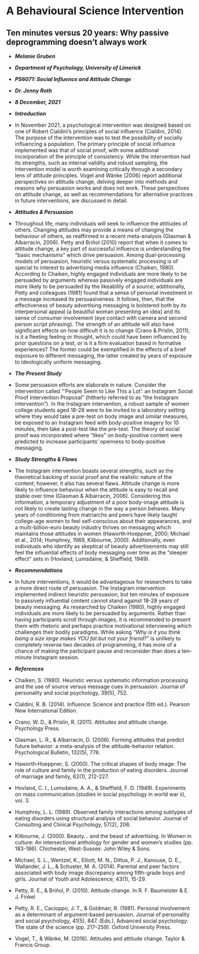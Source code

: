 # A Behavioural Science Intervention







## Ten minutes versus 20 years: Why passive deprogramming doesn’t always work

* ***Melanie Gruben***
* ***Department of Psychology, University of Limerick***
* ***PS6071: Social Influence and Attitude Change***
* ***Dr. Jenny Roth***
* ***8 December, 2021***












* ***Introduction***
* In November 2021, a psychological intervention was designed based on one of Robert Cialdini’s principles of social influence (Cialdini, 2014). The purpose of the intervention was to test the possibility of socially influencing a population. The primary principle of social influence implemented was that of social proof, with some additional incorporation of the principle of consistency. While the intervention had its strengths, such as internal validity and robust sampling, the intervention model is worth examining critically through a secondary lens of attitude principles. Vogel and Wänke (2006) report additional perspectives on attitude change, delving deeper into methods and reasons why persuasion works and does not work. These perspectives on attitude change, as well as recommendations for alternative practices in future interventions, are discussed in detail.
* ***Attitudes & Persuasion***
* Throughout life, many individuals will seek to influence the attitudes of others. Changing attitudes may provide a means of changing the behaviour of others, as reaffirmed in a recent meta-analysis (Glasman & Albarracín, 2006). Petty and Briñol (2010) report that when it comes to attitude change, a key part of successful influence is understanding the "basic mechanisms” which drive persuasion. Among dual-processing models of persuasion, heuristic versus systematic processing is of special to interest to advertising media influence (Chaiken, 1980). According to Chaiken, highly engaged individuals are more likely to be persuaded by arguments whereas passively engaged individuals are more likely to be persuaded by the likeability of a source; additionally, Petty and colleagues (1981) found that a sense of personal investment in a message increased its persuasiveness. It follows, then, that the effectiveness of beauty advertising messaging is bolstered both by its interpersonal appeal (a beautiful woman presenting an idea) and its sense of consumer involvement (eye contact with camera and second person script phrasing). The strength of an attitude will also have significant effects on how difficult it is to change (Crano & Prislin, 2011); is it a fleeting feeling or thought, which could have been influenced by prior questions on a test, or is it a firm evaluation based in formative experiences? The former could be exemplified in the effects of a brief exposure to different messaging, the latter created by years of exposure to ideologically uniform messaging.
* ***The Present Study***
* Some persuasion efforts are elaborate in nature. Consider the intervention called “’People Seem to Like This a Lot’: an Instagram Social Proof Intervention Proposal” (hitherto referred to as “the Instagram intervention”). In the Instagram intervention, a robust sample of women college students aged 18-28 were to be invited to a laboratory setting where they would take a pre-test on body image and similar measures, be exposed to an Instagram feed with body-positive imagery for 10 minutes, then take a post-test like the pre-test. The theory of social proof was incorporated where “likes” on body-positive content were predicted to increase participants’ openness to body-positive messaging. 
* ***Study Strengths & Flaws***
* The Instagram intervention boasts several strengths, such as the theoretical backing of social proof and the realistic nature of the content; however, it also has several flaws. Attitude change is more likely to influence behaviour when the attitude is easy to recall and stable over time (Glasman & Albarracín, 2006). Considering this information, a temporary adjustment of a poor body-image attitude is not likely to create lasting change in the way a person behaves. Many years of conditioning from matriarchs and peers have likely taught college-age women to feel self-conscious about their appearances, and a multi-billion-euro beauty industry thrives on messaging which maintains those attitudes in women (Haworth‐Hoeppner, 2000; Michael et al., 2014; Humphrey, 1989, Kilbourne, 2000). Additionally, even individuals who identify as skeptical of beauty advertisements may still feel the influential effects of body messaging over time as the “sleeper effect” sets in (Hovland, Lumsdaine, & Sheffield, 1949).
* ***Recommendations***
* In future interventions, it would be advantageous for researchers to take a more direct route of persuasion. The Instagram intervention implemented indirect heuristic persuasion, but ten minutes of exposure to passively influential content cannot stand against 18-28 years of beauty messaging. As researched by Chaiken (1980), highly engaged individuals are more likely to be persuaded by arguments. Rather than having participants scroll through images, it is recommended to present them with rhetoric and perhaps practice motivational interviewing which challenges their bodily paradigms. While asking *“Why is it you think being a size large makes YOU fat but not your friend?”* is unlikely to completely reverse two decades of programming, it has more of a chance of making the participant pause and reconsider than does a ten-minute Instagram session.

* ***References***
* Chaiken, S. (1980). Heuristic versus systematic information processing and the use of source versus message cues in persuasion. Journal of personality and social psychology, 39(5), 752.
* Cialdini, R. B. (2014). Influence: Science and practice (5th ed.). Pearson New International Edition.
* Crano, W. D., & Prislin, R. (2011). Attitudes and attitude change. Psychology Press.
* Glasman, L. R., & Albarracín, D. (2006). Forming attitudes that predict future behavior: a meta-analysis of the attitude-behavior relation. Psychological Bulletin, 132(5), 778.
* Haworth‐Hoeppner, S. (2000). The critical shapes of body image: The role of culture and family in the production of eating disorders. Journal of marriage and family, 62(1), 212-227.
* Hovland, C. I., Lumsdaine, A. A., & Sheffield, F. D. (1949). Experiments on mass communication.(studies in social psychology in world war ii), vol. 3.
* Humphrey, L. L. (1989). Observed family interactions among subtypes of eating disorders using structural analysis of social behavior. Journal of Consulting and Clinical Psychology, 57(2), 206.
* Kilbourne, J. (2000). Beauty... and the beast of advertising. In Women in culture: An intersectional anthology for gender and women’s studies (pp. 183-186). Chichester, West-Sussex: John Wiley & Sons.
* Michael, S. L., Wentzel, K., Elliott, M. N., Dittus, P. J., Kanouse, D. E., Wallander, J. L., & Schuster, M. A. (2014). Parental and peer factors associated with body image discrepancy among fifth-grade boys and girls. Journal of Youth and Adolescence, 43(1), 15-29.
* Petty, R. E., & Briñol, P. (2010). Attitude change. In R. F. Baumeister & E. J. Finkel
* Petty, R. E., Cacioppo, J. T., & Goldman, R. (1981). Personal involvement as a determinant of argument-based persuasion. Journal of personality and social psychology, 41(5), 847. (Eds.), Advanced social psychology: The state of the science (pp. 217–259). Oxford University Press.
* Vogel, T., & Wänke, M. (2016). Attitudes and attitude change. Taylor & Francis Group.

